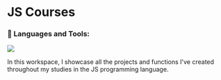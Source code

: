 # JS Courses
### 🔨 Languages and Tools:
<p align="left">
    <img src="https://skillicons.dev/icons?i=html,css,js" />
</p>

In this workspace, I showcase all the projects and functions I've created throughout my studies in the JS programming language.
